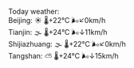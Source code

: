 Today weather:  
Beijing: ☀️ 🌡️+22°C 🌬️↙0km/h  
Tianjin: 🌫  🌡️+24°C 🌬️↓11km/h  
Shijiazhuang: 🌫  🌡️+22°C 🌬️↙0km/h  
Tangshan: ⛅️  🌡️+24°C 🌬️↓15km/h  
